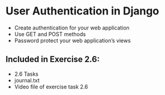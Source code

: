 # User Authentication in Django
- Create authentication for your web application
- Use GET and POST methods 
- Password protect your web application’s views

## Included in Exercise 2.6: 
- 2.6 Tasks
- journal.txt
- Video file of exercise task 2.6